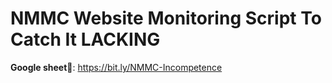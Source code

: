 # NMMC Website Monitoring Script To Catch It LACKING

**Google sheet📄**: https://bit.ly/NMMC-Incompetence
